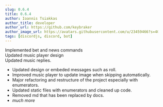 ```yaml
---
slug: 0.6.4
title: 0.6.4
author: Ioannis Tsiakkas
author_title: developer
author_url: https://github.com/keybraker
author_image_url: https://avatars.githubusercontent.com/u/23459466?s=400&u=dcee0bcfb1acb1136df98cedcdc5c77000e402c8&v=4
tags: [discordjs, discord, bot]
---
```


Implemented bet and news commands<br />
Updated music player design<br />
Updated music replies.

<!--truncate-->

* Updated design or embeded messages such as roll.
* Improved music player to update image when skipping automatically.
* Major refactoring and restructure of the project especially with enumerators.
* Updated static files with enumerators and cleaned up code.
* Removed md that has been replaced by docs.
* _much more_
